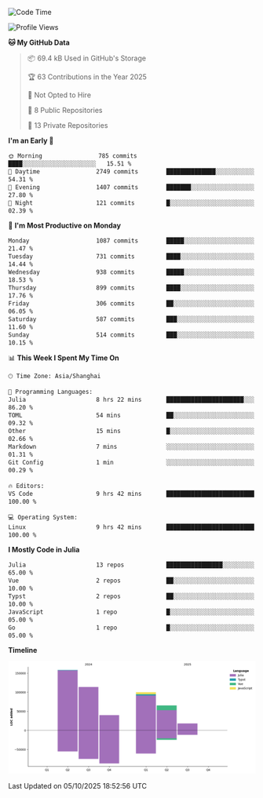 <!--START_SECTION:waka-->
![Code Time](http://img.shields.io/badge/Code%20Time-795%20hrs%2033%20mins-blue)

![Profile Views](http://img.shields.io/badge/Profile%20Views-10-blue)

**🐱 My GitHub Data** 

> 📦 69.4 kB Used in GitHub's Storage 
 > 
> 🏆 63 Contributions in the Year 2025
 > 
> 🚫 Not Opted to Hire
 > 
> 📜 8 Public Repositories 
 > 
> 🔑 13 Private Repositories 
 > 
**I'm an Early 🐤** 

```text
🌞 Morning                785 commits         ████░░░░░░░░░░░░░░░░░░░░░   15.51 % 
🌆 Daytime                2749 commits        ██████████████░░░░░░░░░░░   54.31 % 
🌃 Evening                1407 commits        ███████░░░░░░░░░░░░░░░░░░   27.80 % 
🌙 Night                  121 commits         █░░░░░░░░░░░░░░░░░░░░░░░░   02.39 % 
```
📅 **I'm Most Productive on Monday** 

```text
Monday                   1087 commits        █████░░░░░░░░░░░░░░░░░░░░   21.47 % 
Tuesday                  731 commits         ████░░░░░░░░░░░░░░░░░░░░░   14.44 % 
Wednesday                938 commits         █████░░░░░░░░░░░░░░░░░░░░   18.53 % 
Thursday                 899 commits         ████░░░░░░░░░░░░░░░░░░░░░   17.76 % 
Friday                   306 commits         ██░░░░░░░░░░░░░░░░░░░░░░░   06.05 % 
Saturday                 587 commits         ███░░░░░░░░░░░░░░░░░░░░░░   11.60 % 
Sunday                   514 commits         ███░░░░░░░░░░░░░░░░░░░░░░   10.15 % 
```


📊 **This Week I Spent My Time On** 

```text
🕑︎ Time Zone: Asia/Shanghai

💬 Programming Languages: 
Julia                    8 hrs 22 mins       ██████████████████████░░░   86.20 % 
TOML                     54 mins             ██░░░░░░░░░░░░░░░░░░░░░░░   09.32 % 
Other                    15 mins             █░░░░░░░░░░░░░░░░░░░░░░░░   02.66 % 
Markdown                 7 mins              ░░░░░░░░░░░░░░░░░░░░░░░░░   01.31 % 
Git Config               1 min               ░░░░░░░░░░░░░░░░░░░░░░░░░   00.29 % 

🔥 Editors: 
VS Code                  9 hrs 42 mins       █████████████████████████   100.00 % 

💻 Operating System: 
Linux                    9 hrs 42 mins       █████████████████████████   100.00 % 
```

**I Mostly Code in Julia** 

```text
Julia                    13 repos            ████████████████░░░░░░░░░   65.00 % 
Vue                      2 repos             ██░░░░░░░░░░░░░░░░░░░░░░░   10.00 % 
Typst                    2 repos             ██░░░░░░░░░░░░░░░░░░░░░░░   10.00 % 
JavaScript               1 repo              █░░░░░░░░░░░░░░░░░░░░░░░░   05.00 % 
Go                       1 repo              █░░░░░░░░░░░░░░░░░░░░░░░░   05.00 % 
```



**Timeline**

![Lines of Code chart](https://raw.githubusercontent.com/DimhamT/DimhamT/main/assets/bar_graph.png)


 Last Updated on 05/10/2025 18:52:56 UTC
<!--END_SECTION:waka-->



<!--
**dhtantoy/dhtantoy** is a ✨ _special_ ✨ repository because its `README.md` (this file) appears on your GitHub profile.

Here are some ideas to get you started:

- 🔭 I’m currently working on ...
- 🌱 I’m currently learning ...
- 👯 I’m looking to collaborate on ...
- 🤔 I’m looking for help with ...
- 💬 Ask me about ...
- 📫 How to reach me: ...
- 😄 Pronouns: ...
- ⚡ Fun fact: ...
-->
